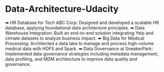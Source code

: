 # Data-Architecture-Udacity

➡ HR Database for Tech ABC Corp: Designed and developed a scalable HR database, applying foundational data architecture principles.
➡ Data Warehouse Integration: Built an end-to-end solution integrating Yelp and climate datasets to analyze business impact.
➡ Big Data for Medical Processing: Architected a data lake to manage and process high-volume medical data with HDFS and Spark.
➡ Data Governance at SneakerPark: Implemented data governance strategies including metadata management, data profiling, and MDM architecture to improve data quality and governance.
